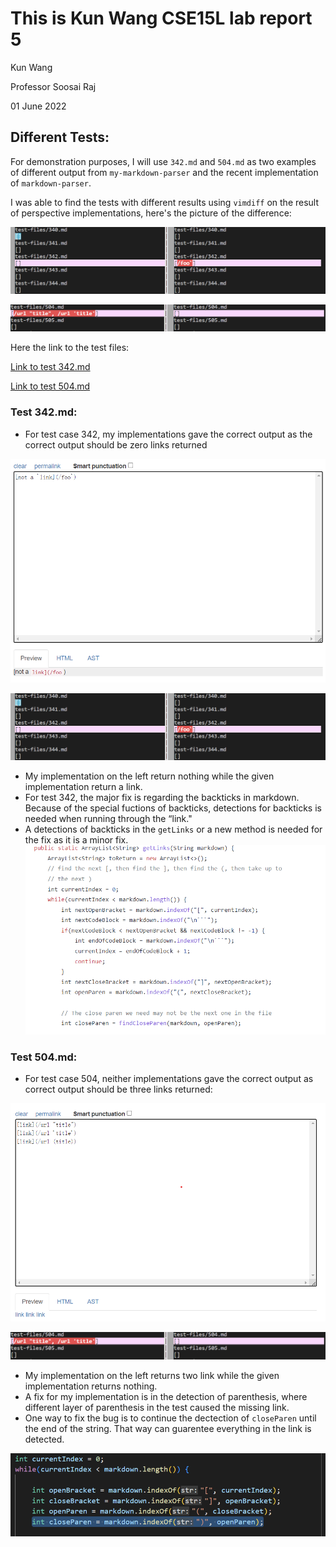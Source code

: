 # This is Kun Wang CSE15L lab report 5

Kun Wang

Professor Soosai Raj

01 June 2022

## Different Tests:
For demonstration purposes, I will use `342.md` and `504.md` as two examples of different output from `my-markdown-parser` and the recent implementation of `markdown-parser`.

I was able to find the tests with different results using `vimdiff` on the result of perspective implementations, here's the picture of the difference:

![342Test](/lab5content/test342.png)

![504Test](/lab5content/test504.png)

Here the link to the test files:

[Link to test 342.md](https://github.com/nidhidhamnani/markdown-parser/blob/main/test-files/342.md)

[Link to test 504.md](https://github.com/nidhidhamnani/markdown-parser/blob/main/test-files/504.md)

### Test 342.md:
- For test case 342, my implementations gave the correct output as the correct output should be zero links returned

![342Preview](/lab5content/342Preview.png)

![342Test](/lab5content/test342.png)

- My implementation on the left return nothing while the given implementation return a link.
- For test 342, the major fix is regarding the backticks in markdown. Because of the special fuctions of backticks, detections for backticks is needed when running through the “link." 
- A detections of backticks in the `getLinks` or a new method is needed for the fix as it is a minor fix. 
![getLinks](/lab5content/MDGetlink.png)



### Test 504.md:
- For test case 504, neither implementations gave the correct output as correct output should be three links returned: 

![504Preview](/lab5content/504Preview.png)

![504Test](/lab5content/test504.png)

- My implementation on the left returns two link while the given implementation returns nothing.
- A fix for my implementation is in the detection of parenthesis, where different layer of parenthesis in the test caused the missing link. 
- One way to fix the bug is to continue the dectection of `closeParen` until the end of the string. That way can guarentee everything in the link is detected.

![MyFix](/lab5content/MyFix.png)



